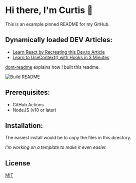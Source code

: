 #  Hi there, I'm Curtis 👋

This is an example pinned README for my GitHub.

## Dynamically loaded DEV Articles:

 - [Learn React by Recreating this Dev.to Article](https://dev.to/curtiscodes/learn-react-by-recreating-this-dev-to-article-1pfm)
 - [Learn to UseContext() with Hooks in 3 Minutes](https://dev.to/curtiscodes/learn-to-usecontext-with-hooks-in-3-minutes-4c4g)
 
[dont-readme](https://github.com/danielcurtis/dont-readme) explains how I built this readme.

![Build README](https://github.com/danielcurtis/dont-readme/workflows/Build%20README/badge.svg)

## Prerequisites:

- GitHub Actions
- NodeJS (v10 or later)

## Installation:

The easiest install would be to copy the files in this directory.

*I'm working on a template to make it even easier.*

## License

[MIT](https://github.com/danielcurtis/dont-readme/main/LICENSE)
